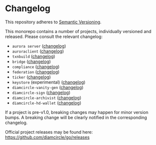 # Changelog
This repository adheres to [Semantic Versioning](http://semver.org/).

This monorepo contains a number of projects, individually versioned and released. Please consult the relevant changelog:

* `aurora server` ([changelog](./services/aurora/CHANGELOG.md))
* `auroraclient` ([changelog](./clients/auroraclient/CHANGELOG.md))
* `txnbuild` ([changelog](./txnbuild/CHANGELOG.md))
* `bridge` ([changelog](./services/bridge/CHANGELOG.md))
* `compliance` ([changelog](./services/compliance/CHANGELOG.md))
* `federation` ([changelog](./services/federation/CHANGELOG.md))
* `ticker` ([changelog](./services/ticker/CHANGELOG.md))
* `keystore` (experimental) ([changelog](./services/keystore/CHANGELOG.md))
* `diamcircle-vanity-gen` ([changelog](./tools/diamcircle-vanity-gen/CHANGELOG.md))
* `diamcircle-sign` ([changelog](./tools/diamcircle-sign/CHANGELOG.md))
* `diamcircle-archivist` ([changelog](./tools/diamcircle-archivist/CHANGELOG.md))
* `diamcircle-hd-wallet` ([changelog](./tools/diamcircle-hd-wallet/CHANGELOG.md))

If a project is pre-v1.0, breaking changes may happen for minor version
bumps.  A breaking change will be clearly notified in the corresponding changelog.

Official project releases may be found here: https://github.com/diamcircle/go/releases
